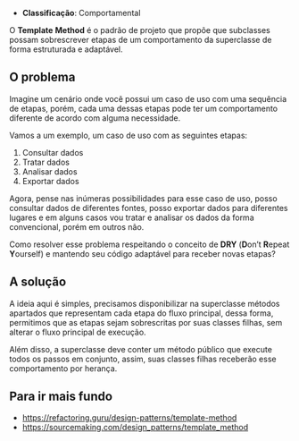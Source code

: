 - **Classificação**: Comportamental

O **Template** **Method** é o padrão de projeto que propõe que subclasses possam sobrescrever etapas de um comportamento da superclasse de forma estruturada e adaptável.

## O problema

Imagine um cenário onde você possui um caso de uso com uma sequência de etapas, porém, cada uma dessas etapas pode ter um comportamento diferente de acordo com alguma necessidade.

Vamos a um exemplo, um caso de uso com as seguintes etapas:

1. Consultar dados
2. Tratar dados
3. Analisar dados
4. Exportar dados

Agora, pense nas inúmeras possibilidades para esse caso de uso, posso consultar dados de diferentes fontes, posso exportar dados para diferentes lugares e em alguns casos vou tratar e analisar os dados da forma convencional, porém em outros não. 

Como resolver esse problema respeitando o conceito de **DRY** (**D**on’t **R**epeat **Y**ourself) e mantendo seu código adaptável para receber novas etapas?

## A solução

A ideia aqui é simples, precisamos disponibilizar na superclasse métodos apartados que representam cada etapa do fluxo principal, dessa forma, permitimos que as etapas sejam sobrescritas por suas classes filhas, sem alterar o fluxo principal de execução. 

Além disso, a superclasse deve conter um método público que execute todos os passos em conjunto, assim, suas classes filhas receberão esse comportamento por herança.

## Para ir mais fundo

- <https://refactoring.guru/design-patterns/template-method>
- <https://sourcemaking.com/design_patterns/template_method>

